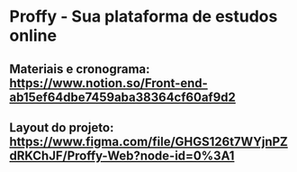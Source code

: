 # Proffy - Sua plataforma de estudos online

## Materiais e cronograma: https://www.notion.so/Front-end-ab15ef64dbe7459aba38364cf60af9d2
## Layout do projeto: https://www.figma.com/file/GHGS126t7WYjnPZdRKChJF/Proffy-Web?node-id=0%3A1
